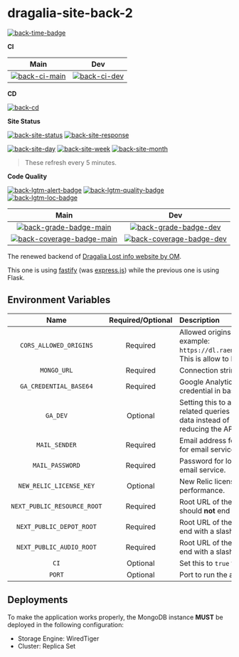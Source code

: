 # dragalia-site-back-2

[![back-time-badge]][back-time-link]

**CI**

|                 Main                 |                Dev                 |
|:------------------------------------:|:----------------------------------:|
| [![back-ci-main]][back-ci-main-link] | [![back-ci-dev]][back-ci-dev-link] |

**CD**

[![back-cd]][back-cd-link]

**Site Status**

[![back-site-status]][back-site]
[![back-site-response]][back-site]

[![back-site-day]][back-site]
[![back-site-week]][back-site]
[![back-site-month]][back-site]

> These refresh every 5 minutes.

**Code Quality**

[![back-lgtm-alert-badge]][back-lgtm-alert-link]
[![back-lgtm-quality-badge]][back-lgtm-quality-link]
[![back-lgtm-loc-badge]][back-lgtm-alert-link]

|                       Main                       |                      Dev                       |
|:------------------------------------------------:|:----------------------------------------------:|
|  [![back-grade-badge-main]][back-cq-link-main]   |  [![back-grade-badge-dev]][back-cq-link-dev]   |
| [![back-coverage-badge-main]][back-cq-link-main] | [![back-coverage-badge-dev]][back-cq-link-dev] |

The renewed backend of [Dragalia Lost info website by OM][back-site].

This one is using [fastify] (was [express.js][express]) while the previous one is using Flask.

## Environment Variables

|            Name             | Required/Optional | Description                                                                                                                                                       |
|:---------------------------:|:-----------------:|:------------------------------------------------------------------------------------------------------------------------------------------------------------------|
|   `CORS_ALLOWED_ORIGINS`    |     Required      | Allowed origins separated by comma (`,`). For example: `https://dl.raenonx.cc,http://localhost:3000`. This is allow to be empty if `CI` is `true`.                |
|         `MONGO_URL`         |     Required      | Connection string of MongoDB database.                                                                                                                            |
|   `GA_CREDENTIAL_BASE64`    |     Required      | Google Analytics Data API OAuth client JSON credential in base64 string.                                                                                          |
|          `GA_DEV`           |     Optional      | Setting this to any truthy value will make any related queries return mock Google Analytics data instead of actually sending the request, reducing the API usage. |
|        `MAIL_SENDER`        |     Required      | Email address for logging into a SMTP server for email service.                                                                                                   |
|       `MAIL_PASSWORD`       |     Required      | Password for logging into a SMTP server for email service.                                                                                                        |
|   `NEW_RELIC_LICENSE_KEY`   |     Optional      | New Relic license key for measuring the app performance.                                                                                                          |
| `NEXT_PUBLIC_RESOURCE_ROOT` |     Required      | Root URL of the exported resources. This should **not** end with a slash (`/`).                                                                                   |
|  `NEXT_PUBLIC_DEPOT_ROOT`   |     Required      | Root URL of the data depot. This should **not** end with a slash (`/`).                                                                                           |
|  `NEXT_PUBLIC_AUDIO_ROOT`   |     Required      | Root URL of the audio depot. This should **not** end with a slash (`/`).                                                                                          |
|            `CI`             |     Optional      | Set this to `true` for CI-specific behavior.                                                                                                                      |
|           `PORT`            |     Optional      | Port to run the app. Defaults to `8787`.                                                                                                                          |

## Deployments

To make the application works properly,
the MongoDB instance **MUST** be deployed in the following configuration:

- Storage Engine: WiredTiger
- Cluster: Replica Set

[express]: https://expressjs.com/
[fastify]: https://www.fastify.io/

[back-repo]: https://github.com/RaenonX-DL/dragalia-site-back
[back-site]: https://dl.raenonx.cc
[back-ci-main]: https://dev.azure.com/RaenonX-DL/DL-Site/_apis/build/status/dragalia-site-back%20(Build)?branchName=main
[back-ci-main-link]: https://dev.azure.com/RaenonX-DL/DL-Site/_build/latest?definitionId=2&branchName=main
[back-ci-dev]: https://dev.azure.com/RaenonX-DL/DL-Site/_apis/build/status/dragalia-site-back%20(Build)?branchName=dev
[back-ci-dev-link]: https://dev.azure.com/RaenonX-DL/DL-Site/_build/latest?definitionId=2&branchName=dev
[back-cd]: https://vsrm.dev.azure.com/RaenonX-DL/_apis/public/Release/badge/0159375c-7a21-49a8-88d5-9af78c5f2150/4/4
[back-cd-link]: https://dev.azure.com/RaenonX-DL/DL-Site/_release?definitionId=4
[back-time-badge]: https://wakatime.com/badge/github/RaenonX-DL/dragalia-site-back-2.svg
[back-time-link]: https://wakatime.com/badge/github/RaenonX-DL/dragalia-site-back-2
[back-site-status]: https://badgen.net/uptime-robot/status/m787223687-0bc3d1f09f7bf2b07ed95c85?cache=300
[back-site-response]: https://badgen.net/uptime-robot/response/m787223687-0bc3d1f09f7bf2b07ed95c85?cache=300
[back-site-day]: https://badgen.net/uptime-robot/day/m787223687-0bc3d1f09f7bf2b07ed95c85?label=uptime%20in%2024%20hrs&cache=300
[back-site-week]: https://badgen.net/uptime-robot/week/m787223687-0bc3d1f09f7bf2b07ed95c85?label=uptime%20in%207%20days&cache=300
[back-site-month]: https://badgen.net/uptime-robot/month/m787223687-0bc3d1f09f7bf2b07ed95c85?label=uptime%20in%201%20month&cache=300
[back-lgtm-alert-badge]: https://badgen.net/lgtm/alerts/g/RaenonX-DL/dragalia-site-back-2/javascript?icon=lgtm
[back-lgtm-alert-link]: https://lgtm.com/projects/g/RaenonX-DL/dragalia-site-back-2/alerts/
[back-lgtm-quality-badge]: https://badgen.net/lgtm/grade/g/RaenonX-DL/dragalia-site-back-2/javascript?icon=lgtm
[back-lgtm-quality-link]: https://lgtm.com/projects/g/RaenonX-DL/dragalia-site-back-2/context:javascript
[back-lgtm-loc-badge]: https://badgen.net/lgtm/lines/g/RaenonX-DL/dragalia-site-back-2/javascript?icon=lgtm
[back-cq-link-main]: https://www.codacy.com/gh/RaenonX-DL/dragalia-site-back-2/dashboard?branch=main
[back-cq-link-dev]: https://www.codacy.com/gh/RaenonX-DL/dragalia-site-back-2/dashboard?branch=dev
[back-grade-badge-main]: https://app.codacy.com/project/badge/Grade/a0849e3eb6704b29b1672f26c00ca763?branch=main
[back-grade-badge-dev]: https://app.codacy.com/project/badge/Grade/a0849e3eb6704b29b1672f26c00ca763?branch=dev
[back-coverage-badge-main]: https://app.codacy.com/project/badge/Coverage/a0849e3eb6704b29b1672f26c00ca763?branch=main
[back-coverage-badge-dev]: https://app.codacy.com/project/badge/Coverage/a0849e3eb6704b29b1672f26c00ca763?branch=dev
